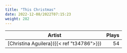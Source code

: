 ```yaml
---
title: "This Christmas"
date: 2022-12-08/2022T07:15:23
weight: 282
---
```




 Artist | Plays 
----- | -----:
[Christina Aguilera]({{< ref "t34786">}}) | 54
